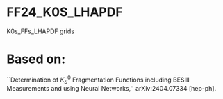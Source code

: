 # FF24_K0S_LHAPDF
K0s_FFs_LHAPDF grids

# Based on:
``Determination of $K^0_S$ Fragmentation Functions including BESIII Measurements and using Neural Networks,''
arXiv:2404.07334 [hep-ph].
